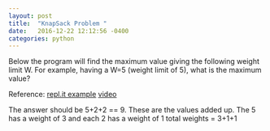 ```yaml
---
layout: post
title:  "KnapSack Problem "
date:   2016-12-22 12:12:56 -0400 
categories: python 
---
```



Below the program will find the maximum value giving the following
weight limit W. For example, having a W=5 (weight limit of 5), what
is the maximum value?

Reference: [repl.it example](https://repl.it/EwNd/0)
[video](https://www.youtube.com/watch?v=EH6h7WA7sDw)


The answer should be 5+2+2 == 9.  These are the values added up. The
5 has a weight of 3 and each 2 has a weight of 1  total weights = 3+1+1

<script src="//repl.it/embed/EwNd/1.js"></script>

<script src="https://gist.github.com/mchirico/2d747b4ed3ca65b7b3400e42362a5b5c.js"></script>




